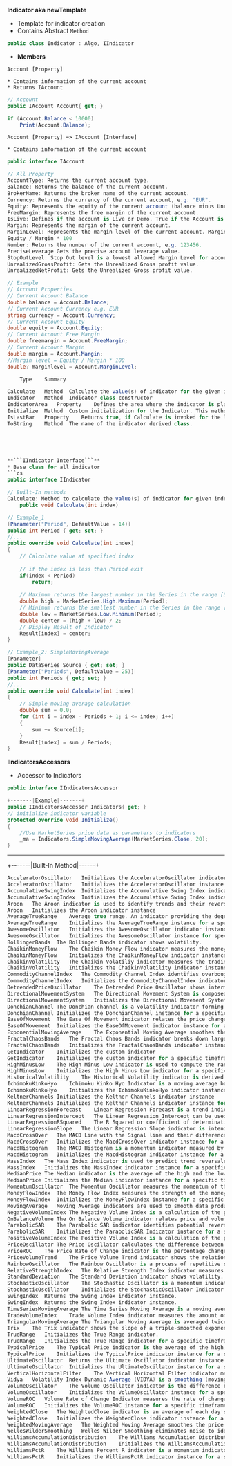 **Indicator aka newTemplate**
* Template for indicator creation 
* Contains Abstract ```Method```
```cs
public class Indicator : Algo, IIndicator
```
* **Members**

```Account [Property]```
    
    * Contains information of the current account
    * Returns IAccount
```cs
// Account
public IAccount Account{ get; }

if (Account.Balance < 10000)
    Print(Account.Balance);
```
```Account [Property] => IAccount [Interface]```
    
    * Contains information of the current account
```cs
public interface IAccount
```
```cs
// All Property
AccountType: Returns the current account type.
Balance: Returns the balance of the current account.
BrokerName: Returns the broker name of the current account.
Currency: Returns the currency of the current account, e.g. "EUR".
Equity: Represents the equity of the current account (balance minus Unrealized Net Loss plus Unrealized Net Profit plus Bonus).
FreeMargin: Represents the free margin of the current account.
IsLive: Defines if the account is Live or Demo. True if the Account is Live, False if it is a Demo.
Margin: Represents the margin of the current account.
MarginLevel: Represents the margin level of the current account. Margin level (in %) is calculated using this formula: 
Equity / Margin * 100
Number: Returns the number of the current account, e.g. 123456.
PreciseLeverage	Gets the precise account leverage value.
StopOutLevel: Stop Out level is a lowest allowed Margin Level for account. If Margin Level is less than Stop Out, position will be closed sequentially until Margin Level is greater than Stop Out.
UnrealizedGrossProfit: Gets the Unrealized Gross profit value.
UnrealizedNetProfit: Gets the Unrealized Gross profit value.	
```
```cs
// Example
// Account Properties
// Current Account Balance 
double balance = Account.Balance;   
// Current Account Currency e.g. EUR
string currency = Account.Currency; 
// Current Account Equity 
double equity = Account.Equity;     
// Current Account Free Margin   
double freemargin = Account.FreeMargin; 
// Current Account Margin
double margin = Account.Margin;
//Margin level = Equity / Margin * 100
double? marginlevel = Account.MarginLevel; 
```

```cs
	Type	Summary

Calculate	Method	Calculate the value(s) of indicator for the given index.
Indicator	Method	Indicator class constructor
IndicatorArea	Property	Defines the area where the indicator is placed.
Initialize	Method	Custom initialization for the Indicator. This method is invoked when an indicator is launched.
IsLastBar	Property	Returns true, if Calculate is invoked for the last bar
ToString	Method	The name of the indicator derived class.





**```IIndicator Interface```**
* Base class for all indicator
```cs
public interface IIndicator

// Built-In methods
Calculate: Method to calculate the value(s) of indicator for given index, will be rolling
    public void Calculate(int index)

// Example_1
[Parameter("Period", DefaultValue = 14)]
public int Period { get; set; }
//...
public override void Calculate(int index)
{
    // Calculate value at specified index
    
    // if the index is less than Period exit
    if(index < Period)
        return;
        
    // Maximum returns the largest number in the Series in the range [Series[index-Period], Series[index]]
    double high = MarketSeries.High.Maximum(Period);
    // Minimum returns the smallest number in the Series in the range [index - Period, index]
    double low = MarketSeries.Low.Minimum(Period);
    double center = (high + low) / 2;
    // Display Result of Indicator
    Result[index] = center;
}

// Example_2: SimpleMovingAverage
[Parameter]
public DataSeries Source { get; set; }
[Parameter("Periods", DefaultValue = 25)]
public int Periods { get; set; }
//...
public override void Calculate(int index)
{ 
    // Simple moving average calculation
    double sum = 0.0;
    for (int i = index - Periods + 1; i <= index; i++)
    {
        sum += Source[i];
    }
    Result[index] = sum / Periods;
}
```




**IIndicatorsAccessors**
* Accessor to Indicators
```cs
public interface IIndicatorsAccessor

+-------|Example|-------+
public IIndicatorsAccessor Indicators{ get; }
// initialize indicator variable
protected override void Initialize()
{
    //Use MarketSeries price data as parameters to indicators
    _ma = Indicators.SimpleMovingAverage(MarketSeries.Close, 20);
}
```
---
+-------|Built-In Method|------+
```cs
AcceleratorOscillator	Initializes the AcceleratorOscillator indicator instance
AcceleratorOscillator	Initializes the AcceleratorOscillator instance for specific timeframe
AccumulativeSwingIndex	Initializes the Accumulative Swing Index indicator
AccumulativeSwingIndex	Initializes the Accumulative Swing Index indicator for a specific timeframe
Aroon	The Aroon indicator is used to identify trends and their reversals.
Aroon	Initializes the Aroon indicator instance
AverageTrueRange	Average true range. An indicator providing the degree of price volatility.
AverageTrueRange	Initializes the AverageTrueRange instance for a specific timeframe
AwesomeOscillator	Initializes the AwesomeOscillator indicator instance
AwesomeOscillator	Initializes the AwesomeOscillator instance for specific timeframe
BollingerBands	The Bollinger Bands indicator shows volatility.
ChaikinMoneyFlow	The Chaikin Money Flow indicator measures the money flow volume over a specific period.
ChaikinMoneyFlow	Initializes the ChaikinMoneyFlow indicator instance for a specific timeframe
ChaikinVolatility	The Chaikin Volatiliy indicator measures the trading range between the high and the low prices.
ChaikinVolatility	Initializes the ChaikinVolatility indicator instance for a specific timeframe
CommodityChannelIndex	The Commodity Channel Index identifies overbough and oversold conditions, price reversals and trend strength.
CommodityChannelIndex	Initializes the CommodityChannelIndex indicator instance for a specific timeframe
DetrendedPriceOscillator	The Detrended Price Oscillator shows intermediate overbought and oversold levels.
DirectionalMovementSystem	The Directional Movement System is composed of three indicators that show if the market is trending and provide signals.
DirectionalMovementSystem	Initializes the Directional Movement System Indicator instance for a specific timeframe
DonchianChannel	The Donchian channel is a volatility indicator forming a channel between the highest high and the lowest low of the chosen period.
DonchianChannel	Initializes the DonchianChannel instance for a specific timeframe
EaseOfMovement	The Ease Of Movement indicator relates the price change to the volume.
EaseOfMovement	Initializes the EaseOfMovement indicator instance for a specific timeframe
ExponentialMovingAverage	The Exponential Moving Average smoothes the price data producing a trend indicator.
FractalChaosBands	The Fractal Chaos Bands indicator breaks down large trends into predictable patterns.
FractalChaosBands	Initializes the FractalChaosBands indicator instance for a specific timeframe
GetIndicator	Initializes the custom indicator
GetIndicator	Initializes the custom indicator for a specific timeframe
HighMinusLow	The High Minus Low indicator is used to compute the range of daily bars
HighMinusLow	Initializes the High Minus Low indicator for a specific timeframe
HistoricalVolatility	The Historical Volatility indicator is derived from time series of past market prices.
IchimokuKinkoHyo	Ichimoku Kinko Hyo Indicator is a moving average based trend identification system.
IchimokuKinkoHyo	Initializes the IchimokuKinkoHyo indicator instance for a specific timeframe
KeltnerChannels	Initializes the Keltner Channels indicator instance
KeltnerChannels	Initializes the Keltner Channels indicator instance for specific MarketSeries
LinearRegressionForecast	Linear Regression Forecast is a trend indicator used to forecast values using the Least Squares Fit method.
LinearRegressionIntercept	The Linear Regression Intercept can be used together with the Linear Regression Slope indicator to plot the Linear Regression Line.
LinearRegressionRSquared	The R Squared or coefficient of determination indicator's main purpose is the confirm the strength of the market.
LinearRegressionSlope	The Linear Regression Slope indicator is intended to measure the direction and strength of a trend.
MacdCrossOver	The MACD Line with the Signal line and their difference as a histogram.
MacdCrossOver	Initializes the MacdCrossOver indicator instance for a specific source series
MacdHistogram	The MACD Histogram is a momentum indicator measured by typically subtracting a 26 period moving average from a 12 period moving average.
MacdHistogram	Initializes the MacdHistogram indicator instance for a specific source series
MassIndex	The Mass Index indicator is used to predict trend reversals.
MassIndex	Initializes the MassIndex indicator instance for a specific timeframe
MedianPrice	The Median indicator is the average of the high and the low.
MedianPrice	Initializes the Median indicator instance for a specific timeframe
MomentumOscillator	The Momentum Oscillator measures the momentum of the price.
MoneyFlowIndex	The Money Flow Index measures the strength of the money flow.
MoneyFlowIndex	Initializes the MoneyFlowIndex instance for a specific timeframe
MovingAverage	Moving Average indicators are used to smooth data producing trend indicators.
NegativeVolumeIndex	The Negative Volume Index is a calculation of the percentage change in price on days when trading volume declines.
OnBalanceVolume	The On Balance Volume indicator relates price and volume.
ParabolicSAR	The Parabolic SAR indicator identifies potential reversals in the market direction
ParabolicSAR	Initializes the ParabolicSAR Indicator instance for a specific timeframe
PositiveVolumeIndex	The Positive Volume Index is a calculation of the percentage change in price on days when trading volume increased.
PriceOscillator	The Price Oscillator calculates the difference between two moving averages.
PriceROC	The Price Rate of Change indicator is the percentage change of the current price and the price N periods ago.
PriceVolumeTrend	The Price Volume Trend indicator shows the relationship between price and volume.
RainbowOscillator	The Rainbow Oscillator is a process of repetitive smoothing of simple moving averages resulting in a full spectrum of trends.
RelativeStrengthIndex	The Relative Strength Index indicator measures turns in price by measuring turns in momentum.
StandardDeviation	The Standard Deviation indicator shows volatility.
StochasticOscillator	The Stochastic Oscillator is a momentum indicator that aims to show price reversals by comparing the closing price to the price range.
StochasticOscillator	Initializes the StochasticOscillator Indicator instance for a specific timeframe
SwingIndex	Returns the Swing Index indicator instance.
SwingIndex	Returns the Swing Index indicator instance.
TimeSeriesMovingAverage	The Time Series Moving Average is a moving average based on linear regression
TradeVolumeIndex	Trade Volume Index indicator measures the amount of money flowing in and out of an asset.
TriangularMovingAverage	The Triangular Moving Average is averaged twice to produce a double smoothed trend indicator
Trix	The Trix indicator shows the slope of a triple-smoothed exponential moving average.
TrueRange	Initializes the True Range indicator.
TrueRange	Initializes the True Range indicator for a specific timeframe
TypicalPrice	The Typical Price indicator is the average of the high, low, and closing prices.
TypicalPrice	Initializes the TypicalPrice indicator instance for a specific timeframe
UltimateOscillator	Returns the Ultimate Oscillator indicator instance.
UltimateOscillator	Initializes the UltimateOscillator instance for a specific timeframe
VerticalHorizontalFilter	The Vertical Horizontal Filter indicator measures the level of trend activity.
Vidya	Volatility Index Dynamic Average (VIDYA) is a smoothing (moving average) based on dynamically changing periods.
VolumeOscillator	The Volume Oscillator indicator is the difference between two moving averages.
VolumeOscillator	Initializes the VolumeOscillator instance for a specific timeframe
VolumeROC	Volume Rate of Change Indicator measures the rate of change of the tick volume.
VolumeROC	Initializes the VolumeROC instance for a specific timeframe
WeightedClose	The WeightedClose indicator is an average of each day's price with extra weight given to the closing price.
WeightedClose	Initializes the WeightedClose indicator instance for a specific timeframe
WeightedMovingAverage	The Weighted Moving Average smoothes the price data producing a trend indicator.
WellesWilderSmoothing	Welles Wilder Smoothing eliminates noise to identify the trend.
WilliamsAccumulationDistribution	The Williams Accumulation Distribution indicator shows bullish or bearish trends.
WilliamsAccumulationDistribution	Initializes the WilliamsAccumulationDistribution indicator instance for a specific timeframe
WilliamsPctR	The Williams Percent R indicator is a momentum indicator measuring overbought and oversold levels.
WilliamsPctR	Initializes the WilliamsPctR indicator instance for a specific timeframe
```
